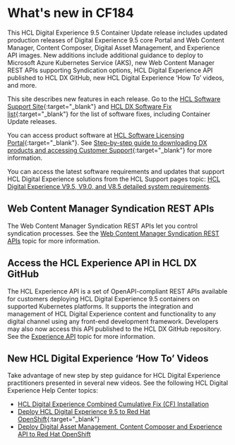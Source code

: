# What's new in CF184

This HCL Digital Experience 9.5 Container Update release includes updated production releases of Digital Experience 9.5 core Portal and Web Content Manager, Content Composer, Digital Asset Management, and Experience API images. New additions include additional guidance to deploy to Microsoft Azure Kubernetes Service (AKS), new Web Content Manager REST APIs supporting Syndication options, HCL Digital Experience API published to HCL DX GitHub, new HCL Digital Experience ‘How To’ videos, and more.

This site describes new features in each release. Go to the [HCL Software Support Site](https://support.hcltechsw.com/csm?id=kb_article&sysparm_article=KB0013939&sys_kb_id=9bd40c1f1bbf5cd0534c4159cc4bcbbd#CF17){:target="_blank"} and [HCL DX Software Fix list](https://support.hcltechsw.com/csm?id=kb_article&sysparm_article=KB0013939&sys_kb_id=519ebc84db1c341055f38d6d13961959){:target="_blank"} for the list of software fixes, including Container Update releases. 

You can access product software at [HCL Software Licensing Portal](https://www.hcltech.com/software/support/release){:target="_blank"}. See [Step-by-step guide to downloading DX products and accessing Customer Support](https://support.hcltechsw.com/csm?id=kb_article&sysparm_article=KB0077878&sys_kb_id=2cde06a31b885494c48197d58d4bcbe2){:target="_blank"} for more information.

You can access the latest software requirements and updates that support HCL Digital Experience solutions from the HCL Support pages topic: [HCL Digital Experience V9.5, V9.0, and V8.5 detailed system requirements](https://support.hcltechsw.com/csm?id=kb_article&sysparm_article=KB0013514&sys_kb_id=17d6296a1b5df34077761fc58d4bcb03).

## Web Content Manager Syndication REST APIs

The Web Content Manager Syndication REST APIs let you control syndication processes. See the [Web Content Manager Syndication REST APIs](../../manage_content/wcm_development/wcm_rest/wcm_REST_web_content_manager_control_syndication.md) topic for more information.

## Access the HCL Experience API in HCL DX GitHub

The HCL Experience API is a set of OpenAPI-compliant REST APIs available for customers deploying HCL Digital Experience 9.5 containers on supported Kubernetes platforms. It supports the integration and management of HCL Digital Experience content and functionality to any digital channel using any front-end development framework. Developers may also now access this API published to the HCL DX GitHub repository. See the [Experience API](../../extend_dx/apis/hcl_experience_api/index.md) topic for more information.

## New HCL Digital Experience ‘How To’ Videos

Take advantage of new step by step guidance for HCL Digital Experience practitioners presented in several new videos. See the following HCL Digital Experience Help Center topics:

- [HCL Digital Experience Combined Cumulative Fix (CF) Installation](../../deployment/install/traditional/cf_install/index.md)
- [Deploy HCL Digital Experience 9.5 to Red Hat OpenShift](https://help.hcltechsw.com/digital-experience/9.5/containerization/openshift.html){:target="_blank"}
- [Deploy Digital Asset Management, Content Composer and Experience API to Red Hat OpenShift](/digital-experience/CF210/manage_content/digital_assets/installation/install_config_dam.md)
